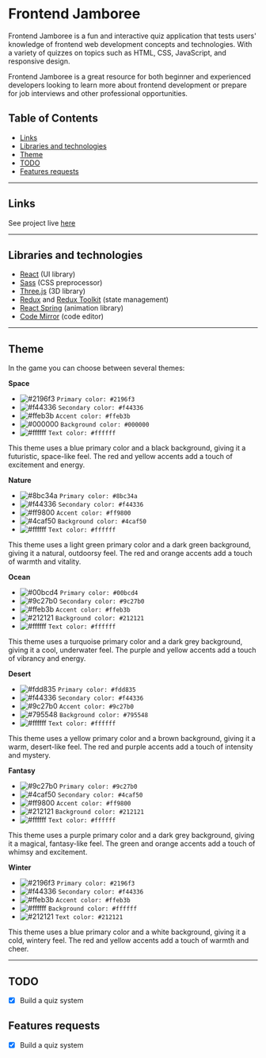# Frontend Jamboree

Frontend Jamboree is a fun and interactive quiz application that tests users' knowledge of frontend web development concepts and technologies. With a variety of quizzes on topics such as HTML, CSS, JavaScript, and responsive design.

Frontend Jamboree is a great resource for both beginner and experienced developers looking to learn more about frontend development or prepare for job interviews and other professional opportunities.

## Table of Contents

- [Links](#links)
- [Libraries and technologies](#libraries-and-technologies)
- [Theme](#theme)
- [TODO](#todo)
- [Features requests](#features-requests)

---

## Links

See project live [here](https://frontend-jamboree.netlify.app)

---

## Libraries and technologies

- [React](https://reactjs.org/) (UI library)
- [Sass](https://sass-lang.com/) (CSS preprocessor)
- [Three.js](https://threejs.org/) (3D library)
- [Redux](https://redux.js.org/) and [Redux Toolkit](https://redux-toolkit.js.org/) (state management)
- [React Spring](https://www.react-spring.io/) (animation library)
- [Code Mirror](https://codemirror.net/) (code editor)

---

## Theme

In the game you can choose between several themes:

**Space**

- ![#2196f3](https://placehold.co/15x15/2196f3/2196f3.png) `Primary color: #2196f3`
- ![#f44336](https://placehold.co/15x15/f44336/f44336.png) `Secondary color: #f44336`
- ![#ffeb3b](https://placehold.co/15x15/ffeb3b/ffeb3b.png) `Accent color: #ffeb3b`
- ![#000000](https://placehold.co/15x15/000000/000000.png) `Background color: #000000`
- ![#ffffff](https://placehold.co/15x15/ffffff/ffffff.png) `Text color: #ffffff`


This theme uses a blue primary color and a black background, giving it a futuristic, space-like feel. The red and yellow accents add a touch of excitement and energy.


**Nature**

- ![#8bc34a](https://placehold.co/15x15/8bc34a/8bc34a.png) `Primary color: #8bc34a`
- ![#f44336](https://placehold.co/15x15/f44336/f44336.png) `Secondary color: #f44336`
- ![#ff9800](https://placehold.co/15x15/ff9800/ff9800.png) `Accent color: #ff9800`
- ![#4caf50](https://placehold.co/15x15/4caf50/4caf50.png) `Background color: #4caf50`
- ![#ffffff](https://placehold.co/15x15/ffffff/ffffff.png) `Text color: #ffffff`


This theme uses a light green primary color and a dark green background, giving it a natural, outdoorsy feel. The red and orange accents add a touch of warmth and vitality.

**Ocean**

- ![#00bcd4](https://placehold.co/15x15/00bcd4/00bcd4.png) `Primary color: #00bcd4`
- ![#9c27b0](https://placehold.co/15x15/9c27b0/9c27b0.png) `Secondary color: #9c27b0`
- ![#ffeb3b](https://placehold.co/15x15/ffeb3b/ffeb3b.png) `Accent color: #ffeb3b`
- ![#212121](https://placehold.co/15x15/212121/212121.png) `Background color: #212121`
- ![#ffffff](https://placehold.co/15x15/ffffff/ffffff.png) `Text color: #ffffff`


This theme uses a turquoise primary color and a dark grey background, giving it a cool, underwater feel. The purple and yellow accents add a touch of vibrancy and energy.


**Desert**

- ![#fdd835](https://placehold.co/15x15/fdd835/fdd835.png) `Primary color: #fdd835`
- ![#f44336](https://placehold.co/15x15/f44336/f44336.png) `Secondary color: #f44336`
- ![#9c27b0](https://placehold.co/15x15/9c27b0/9c27b0.png) `Accent color: #9c27b0`
- ![#795548](https://placehold.co/15x15/795548/795548.png) `Background color: #795548`
- ![#ffffff](https://placehold.co/15x15/ffffff/ffffff.png) `Text color: #ffffff`

This theme uses a yellow primary color and a brown background, giving it a warm, desert-like feel. The red and purple accents add a touch of intensity and mystery.

**Fantasy**

- ![#9c27b0](https://placehold.co/15x15/9c27b0/9c27b0.png) `Primary color: #9c27b0`
- ![#4caf50](https://placehold.co/15x15/4caf50/4caf50.png) `Secondary color: #4caf50`
- ![#ff9800](https://placehold.co/15x15/ff9800/ff9800.png) `Accent color: #ff9800`
- ![#212121](https://placehold.co/15x15/212121/212121.png) `Background color: #212121`
- ![#ffffff](https://placehold.co/15x15/ffffff/ffffff.png) `Text color: #ffffff`


This theme uses a purple primary color and a dark grey background, giving it a magical, fantasy-like feel. The green and orange accents add a touch of whimsy and excitement.

**Winter**

- ![#2196f3](https://placehold.co/15x15/2196f3/2196f3.png) `Primary color: #2196f3`
- ![#f44336](https://placehold.co/15x15/f44336/f44336.png) `Secondary color: #f44336`
- ![#ffeb3b](https://placehold.co/15x15/ffeb3b/ffeb3b.png) `Accent color: #ffeb3b`
- ![#ffffff](https://placehold.co/15x15/ffffff/ffffff.png) `Background color: #ffffff`
- ![#212121](https://placehold.co/15x15/212121/212121.png) `Text color: #212121`

This theme uses a blue primary color and a white background, giving it a cold, wintery feel. The red and yellow accents add a touch of warmth and cheer.


---

## TODO

- [x] Build a quiz system

## Features requests

- [x] Build a quiz system

